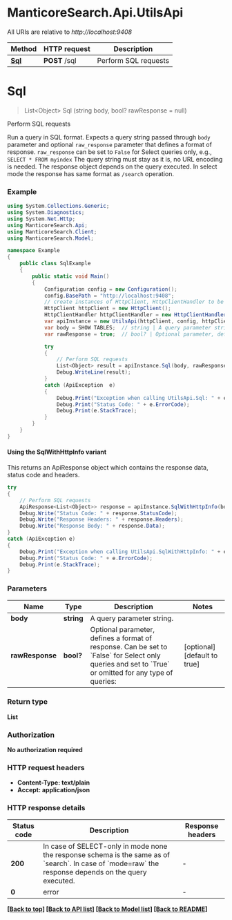 # ManticoreSearch.Api.UtilsApi

All URIs are relative to *http://localhost:9408*

| Method | HTTP request | Description |
|--------|--------------|-------------|
| [**Sql**](UtilsApi.md#sql) | **POST** /sql | Perform SQL requests |

<a name="sql"></a>
# **Sql**
> List&lt;Object&gt; Sql (string body, bool? rawResponse = null)

Perform SQL requests

Run a query in SQL format. Expects a query string passed through `body` parameter and optional `raw_response` parameter that defines a format of response. `raw_response` can be set to `False` for Select queries only, e.g., `SELECT * FROM myindex` The query string must stay as it is, no URL encoding is needed. The response object depends on the query executed. In select mode the response has same format as `/search` operation. 

### Example
```csharp
using System.Collections.Generic;
using System.Diagnostics;
using System.Net.Http;
using ManticoreSearch.Api;
using ManticoreSearch.Client;
using ManticoreSearch.Model;

namespace Example
{
    public class SqlExample
    {
        public static void Main()
        {
            Configuration config = new Configuration();
            config.BasePath = "http://localhost:9408";
            // create instances of HttpClient, HttpClientHandler to be reused later with different Api classes
            HttpClient httpClient = new HttpClient();
            HttpClientHandler httpClientHandler = new HttpClientHandler();
            var apiInstance = new UtilsApi(httpClient, config, httpClientHandler);
            var body = SHOW TABLES;  // string | A query parameter string. 
            var rawResponse = true;  // bool? | Optional parameter, defines a format of response. Can be set to `False` for Select only queries and set to `True` or omitted for any type of queries:  (optional)  (default to true)

            try
            {
                // Perform SQL requests
                List<Object> result = apiInstance.Sql(body, rawResponse);
                Debug.WriteLine(result);
            }
            catch (ApiException  e)
            {
                Debug.Print("Exception when calling UtilsApi.Sql: " + e.Message);
                Debug.Print("Status Code: " + e.ErrorCode);
                Debug.Print(e.StackTrace);
            }
        }
    }
}
```

#### Using the SqlWithHttpInfo variant
This returns an ApiResponse object which contains the response data, status code and headers.

```csharp
try
{
    // Perform SQL requests
    ApiResponse<List<Object>> response = apiInstance.SqlWithHttpInfo(body, rawResponse);
    Debug.Write("Status Code: " + response.StatusCode);
    Debug.Write("Response Headers: " + response.Headers);
    Debug.Write("Response Body: " + response.Data);
}
catch (ApiException e)
{
    Debug.Print("Exception when calling UtilsApi.SqlWithHttpInfo: " + e.Message);
    Debug.Print("Status Code: " + e.ErrorCode);
    Debug.Print(e.StackTrace);
}
```

### Parameters

| Name | Type | Description | Notes |
|------|------|-------------|-------|
| **body** | **string** | A query parameter string.  |  |
| **rawResponse** | **bool?** | Optional parameter, defines a format of response. Can be set to &#x60;False&#x60; for Select only queries and set to &#x60;True&#x60; or omitted for any type of queries:  | [optional] [default to true] |

### Return type

**List<Object>**

### Authorization

No authorization required

### HTTP request headers

 - **Content-Type**: text/plain
 - **Accept**: application/json


### HTTP response details
| Status code | Description | Response headers |
|-------------|-------------|------------------|
| **200** | In case of SELECT-only in mode none the response schema is the same as of &#x60;search&#x60;. In case of &#x60;mode&#x3D;raw&#x60; the response depends on the query executed.  |  -  |
| **0** | error |  -  |

[[Back to top]](#) [[Back to API list]](../README.md#documentation-for-api-endpoints) [[Back to Model list]](../README.md#documentation-for-models) [[Back to README]](../README.md)

